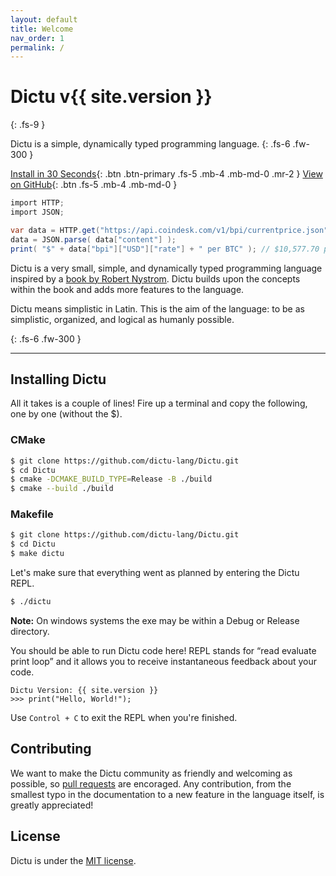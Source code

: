 ```yaml
---
layout: default
title: Welcome
nav_order: 1
permalink: /
---
```


# Dictu v{{ site.version }}
{: .fs-9 }

Dictu is a simple, dynamically typed programming language.
{: .fs-6 .fw-300 }

[Install in 30 Seconds](#installing-dictu){: .btn .btn-primary .fs-5 .mb-4 .mb-md-0 .mr-2 } [View on GitHub](https://github.com/dictu-lang/Dictu){: .btn .fs-5 .mb-4 .mb-md-0 }

```cs
import HTTP;
import JSON;

var data = HTTP.get("https://api.coindesk.com/v1/bpi/currentprice.json");
data = JSON.parse( data["content"] );
print( "$" + data["bpi"]["USD"]["rate"] + " per BTC" ); // $10,577.70 per BTC
```

Dictu is a very small, simple, and dynamically typed programming language inspired by a [book by Robert Nystrom](http://www.craftinginterpreters.com/contents.html). Dictu builds upon the concepts within the book and adds more features to the language.

Dictu means simplistic in Latin. This is the aim of the language: to be as simplistic, organized, and logical as humanly possible.

{: .fs-6 .fw-300 }

---

## Installing Dictu
All it takes is a couple of lines! Fire up a terminal and copy the following, one by one (without the $).

### CMake

```bash
$ git clone https://github.com/dictu-lang/Dictu.git
$ cd Dictu
$ cmake -DCMAKE_BUILD_TYPE=Release -B ./build 
$ cmake --build ./build
```

### Makefile

```bash
$ git clone https://github.com/dictu-lang/Dictu.git
$ cd Dictu
$ make dictu
```

Let's make sure that everything went as planned by entering the Dictu REPL.

```bash
$ ./dictu
```

**Note:** On windows systems the exe may be within a Debug or Release directory. 

You should be able to run Dictu code here! REPL stands for “read evaluate print loop” and it allows you to receive instantaneous feedback about your code.

```
Dictu Version: {{ site.version }}
>>> print("Hello, World!");
```

Use `Control + C` to exit the REPL when you're finished.

## Contributing
We want to make the Dictu community as friendly and welcoming as possible, so [pull requests](https://github.com/dictu-lang/Dictu/pulls) are encoraged. Any contribution, from the smallest typo in the documentation to a new feature in the language itself, is greatly appreciated!

## License
Dictu is under the [MIT license](https://github.com/dictu-lang/Dictu/blob/master/LICENSE).